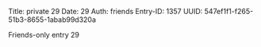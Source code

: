 Title: private 29
Date: 29
Auth: friends
Entry-ID: 1357
UUID: 547ef1f1-f265-51b3-8655-1abab99d320a

Friends-only entry 29
